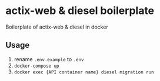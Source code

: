 # actix-web & diesel boilerplate
Boilerplate of actix-web & diesel in docker

## Usage
1. rename `.env.example` to `.env`
2. `docker-compose up`
3. `docker exec {API container name} diesel migration run`
